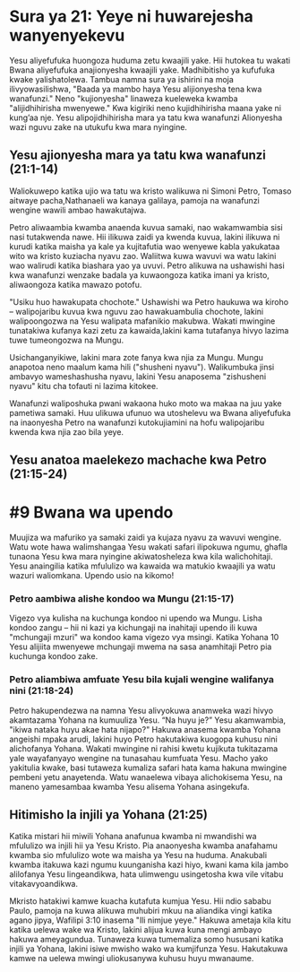 Sura ya 21: Yeye ni huwarejesha wanyenyekevu
============================================

Yesu aliyefufuka huongoza huduma zetu kwaajili yake. Hii hutokea tu wakati Bwana aliyefufuka anajionyesha kwaajili yake. Madhibitisho ya kufufuka kwake yalishatolewa. Tambua namna sura ya ishirini na moja ilivyowasilishwa, "Baada ya mambo haya Yesu alijionyesha tena kwa wanafunzi." Neno "kujionyesha" linaweza kueleweka kwamba "alijidhihirisha mwenyewe." Kwa kigiriki neno kujidhihirisha maana yake ni kung’aa nje. Yesu alipojidhihirisha mara ya tatu kwa wanafunzi Alionyesha wazi nguvu zake na utukufu kwa mara nyingine.

## Yesu ajionyesha mara ya tatu kwa wanafunzi (21:1-14)

Waliokuwepo katika ujio wa tatu wa kristo walikuwa ni Simoni Petro, Tomaso aitwaye pacha,Nathanaeli wa kanaya galilaya, pamoja na wanafunzi wengine wawili ambao hawakutajwa.

Petro aliwaambia kwamba anaenda kuvua samaki, nao wakamwambia sisi nasi tutakwenda nawe. Hii ilikuwa zaidi ya kwenda kuvua, lakini ilikuwa ni kurudi katika maisha ya kale ya kujitafutia wao wenyewe kabla yakukataa wito wa kristo kuziacha nyavu zao. Waliitwa kuwa wavuvi wa watu lakini wao walirudi katika biashara yao ya uvuvi. Petro alikuwa na ushawishi hasi kwa wanafunzi wenzake badala ya kuwaongoza katika imani ya kristo, aliwaongoza katika mawazo potofu.

"Usiku huo hawakupata chochote." Ushawishi wa Petro haukuwa wa kiroho – walipojaribu kuvua kwa nguvu zao hawakuambulia chochote, lakini walipoongozwa na Yesu walipata mafanikio makubwa. Wakati mwingine tunatakiwa kufanya kazi zetu za kawaida,lakini kama tutafanya hivyo lazima tuwe tumeongozwa na Mungu.

Usichanganyikiwe, lakini mara zote fanya kwa njia za Mungu. Mungu anapotoa neno maalum kama hili ("shusheni nyavu"). Walikumbuka jinsi ambavyo wameshashusha nyavu, lakini Yesu anaposema "zishusheni nyavu" kitu cha tofauti ni lazima kitokee.

Wanafunzi waliposhuka pwani wakaona huko moto wa makaa na juu yake pametiwa samaki. Huu ulikuwa ufunuo wa utoshelevu wa Bwana aliyefufuka na inaonyesha Petro na wanafunzi kutokujiamini na hofu walipojaribu kwenda kwa njia zao bila yeye.

## Yesu anatoa maelekezo machache kwa Petro (21:15-24)

\#9 Bwana wa upendo
==================

Muujiza wa mafuriko ya samaki zaidi ya kujaza nyavu za wavuvi wengine. Watu wote hawa walimshangaa Yesu wakati safari ilipokuwa ngumu, ghafla tunaona Yesu kwa mara nyingine akiwatosheleza kwa kila walichohitaji. Yesu anaingilia katika mfululizo wa kawaida wa matukio kwaajili ya watu wazuri waliomkana. Upendo usio na kikomo!

### Petro aambiwa alishe kondoo wa Mungu (21:15-17)

Vigezo vya kulisha na kuchunga kondoo ni upendo wa Mungu. Lisha kondoo zangu – hii ni kazi ya kichungaji na inahitaji upendo ili kuwa "mchungaji mzuri" wa kondoo kama vigezo vya msingi. Katika Yohana 10 Yesu alijiita mwenyewe mchungaji mwema na sasa anamhitaji Petro pia kuchunga kondoo zake. 

### Petro aliambiwa amfuate Yesu bila kujali wengine walifanya nini (21:18-24)

Petro hakupendezwa na namna Yesu alivyokuwa anamweka wazi hivyo akamtazama Yohana na kumuuliza Yesu. “Na huyu je?” Yesu akamwambia, "ikiwa nataka huyu akae hata nijapo?" Hakuwa anasema kwamba Yohana angeishi mpaka arudi, lakini huyo Petro hakutakiwa kuogopa kuhusu nini alichofanya Yohana. Wakati mwingine ni rahisi kwetu kujikuta tukitazama yale wayafanyayo wengine na tunasahau kumfuata Yesu. Macho yako yakitulia kwake, basi tutaweza kumaliza safari hata kama hakuna mwingine pembeni yetu anayetenda. Watu wanaelewa vibaya alichokisema Yesu, na maneno yamesambaa kwamba Yesu alisema Yohana asingekufa.

## Hitimisho la injili ya Yohana (21:25)

Katika mistari hii miwili Yohana anafunua kwamba ni mwandishi wa mfululizo wa injili hii ya Yesu Kristo. Pia anaonyesha kwamba anafahamu kwamba sio mfululizo wote wa maisha ya Yesu na huduma. Anakubali kwamba itakuwa kazi ngumu kuunganisha kazi hiyo, kwani kama kila jambo alilofanya Yesu lingeandikwa, hata ulimwengu usingetosha kwa vile vitabu vitakavyoandikwa.

Mkristo hatakiwi kamwe kuacha kutafuta kumjua Yesu. Hii ndio sababu Paulo, pamoja na kuwa alikuwa muhubiri mkuu na aliandika vingi katika agano jipya, Wafilipi 3:10 inasema "Ili nimjue yeye." Hakuwa ametaja kila kitu katika uelewa wake wa Kristo, lakini alijua kuwa kuna mengi ambayo hakuwa ameyagundua. Tunaweza kuwa tumemaliza somo hususani katika injili ya Yohana, lakini isiwe mwisho wako wa kumjifunza Yesu. Hakutakuwa kamwe na uelewa mwingi uliokusanywa kuhusu huyu mwanaume.